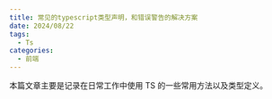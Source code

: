 ```yaml
---
title: 常见的typescript类型声明，和错误警告的解决方案
date: 2024/08/22
tags:
  - Ts
categories:
  - 前端
---
```


本篇文章主要是记录在日常工作中使用 TS 的一些常用方法以及类型定义。
